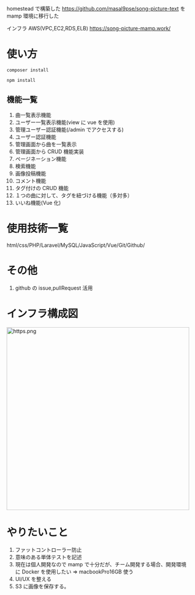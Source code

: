 homestead で構築した https://github.com/masal9pse/song-picture-text を mamp 環境に移行した

インフラ AWS(VPC,EC2,RDS,ELB) https://song-picture-mamp.work/

# 使い方

```
composer install

npm install
```

## 機能一覧

1. 曲一覧表示機能
2. ユーザー一覧表示機能(view に vue を使用)
3. 管理ユーザー認証機能(/admin でアクセスする)
4. ユーザー認証機能
5. 管理画面から曲を一覧表示
6. 管理画面から CRUD 機能実装
7. ページネーション機能
8. 検索機能
9. 画像投稿機能
10. コメント機能
11. タグ付けの CRUD 機能
12. １つの曲に対して、タグを紐づける機能（多対多）
13. いいね機能(Vue 化)

# 使用技術一覧

html/css/PHP/Laravel/MySQL/JavaScript/Vue/Git/Github/

# その他

1. github の issue,pullRequest 活用

# インフラ構成図

<img width="500" alt="https.png" src="https://qiita-image-store.s3.ap-northeast-1.amazonaws.com/0/439295/e4cd5652-66b6-af9b-8a7f-21241e8e05a4.png">

# やりたいこと

1. ファットコントローラー防止
2. 意味のある単体テストを記述
3. 現在は個人開発なので mamp で十分だが、チーム開発する場合、開発環境に Docker を使用したい => macbookPro16GB 使う
4. UI/UX を整える
5. S3 に画像を保存する。
